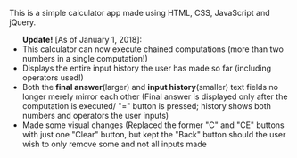 This is a simple calculator app made using HTML, CSS, JavaScript and jQuery. 
<ul><strong>Update!</strong> [As of January 1, 2018]: <br>
 <li> This calculator can now execute chained computations (more than two numbers in a single computation!) </li> 
 <li> Displays the entire input history the user has made so far (including operators used!) </li>
  <li> Both the <strong>final answer</strong>(larger) and <strong>input history</strong>(smaller) text fields no longer merely mirror each other (Final answer is displayed only after the computation is executed/ "=" button is pressed; history shows both numbers and operators the user inputs) </li>
 <li> Made some visual changes (Replaced the former "C" and "CE" buttons with just one "Clear" button, but kept the "Back" button should the user wish to only remove some and not all inputs made </li>
</ul>
